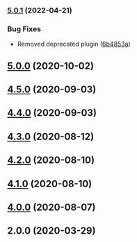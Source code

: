 ### [5.0.1](https://github.com/municipio-se/municipio-bundle-standard/compare/5.0.0...5.0.1) (2022-04-21)


### Bug Fixes

* Removed deprecated plugin ([6b4853a](https://github.com/municipio-se/municipio-bundle-standard/commit/6b4853afcaabacb9b828c453548520564408f683))

## [5.0.0](https://github.com/municipio-se/municipio-bundle-standard/compare/4.5.0...5.0.0) (2020-10-02)

## [4.5.0](https://github.com/municipio-se/municipio-bundle-standard/compare/4.4.0...4.5.0) (2020-09-03)

## [4.4.0](https://github.com/municipio-se/municipio-bundle-standard/compare/4.3.0...4.4.0) (2020-09-03)

## [4.3.0](https://github.com/municipio-se/municipio-bundle-standard/compare/4.2.0...4.3.0) (2020-08-12)

## [4.2.0](https://github.com/municipio-se/municipio-bundle-standard/compare/4.1.0...4.2.0) (2020-08-10)

## [4.1.0](https://github.com/municipio-se/municipio-bundle-standard/compare/4.0.0...4.1.0) (2020-08-10)

## [4.0.0](https://github.com/municipio-se/municipio-bundle-standard/compare/2.0.0...4.0.0) (2020-08-07)

## 2.0.0 (2020-03-29)

